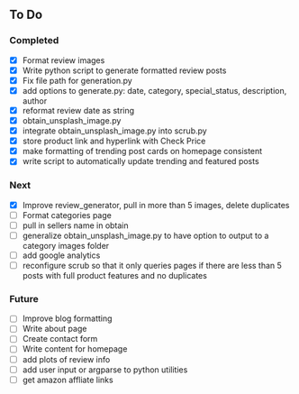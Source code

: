 ## To Do
### Completed
- [x] Format review images
- [x] Write python script to generate formatted review posts
- [x] Fix file path for generation.py
- [x] add options to generate.py: date, category, special_status, description, author
- [x] reformat review date as string
- [x] obtain_unsplash_image.py
- [x] integrate obtain_unsplash_image.py into scrub.py
- [x] store product link and hyperlink with Check Price
- [x] make formatting of trending post cards on homepage consistent
- [x] write script to automatically update trending and featured posts

### Next
- [x] Improve review_generator, pull in more than 5 images, delete duplicates
- [ ] Format categories page
- [ ] pull in sellers name in obtain
- [ ] generalize obtain_unsplash_image.py to have option to output to a category images folder
- [ ] add google analytics
- [ ] reconfigure scrub so that it only queries pages if there are less than 5 posts with full product features and no duplicates

### Future
- [ ] Improve blog formatting
- [ ] Write about page
- [ ] Create contact form
- [ ] Write content for homepage
- [ ] add plots of review info
- [ ] add user input or argparse to python utilities
- [ ] get amazon affliate links